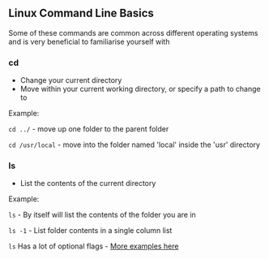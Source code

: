 ## Linux Command Line Basics

Some of these commands are common across different operating systems and is very beneficial to familiarise yourself with

### cd
- Change your current directory
- Move within your current working directory, or specify a path to change to

Example: 

`cd ../` - move up one folder to the parent folder

`cd /usr/local` - move into the folder named 'local' inside the 'usr' directory

### ls
- List the contents of the current directory

Example:

`ls` - By itself will list the contents of the folder you are in

`ls -1` - List folder contents in a single column list

`ls` Has a lot of optional flags - [More examples here](https://www.howtogeek.com/448446/how-to-use-the-ls-command-on-linux/)
